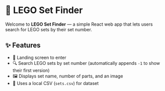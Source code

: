 # 🧱 LEGO Set Finder

Welcome to **LEGO Set Finder** — a simple React web app that lets users search for LEGO sets by their set number.

## ✨ Features

- 🚀 Landing screen to enter
- 🔍 Search LEGO sets by set number (automatically appends `-1` to show their first version)
- 🖼 Displays set name, number of parts, and an image
- 🧱 Uses a local CSV (`sets.csv`) for dataset



